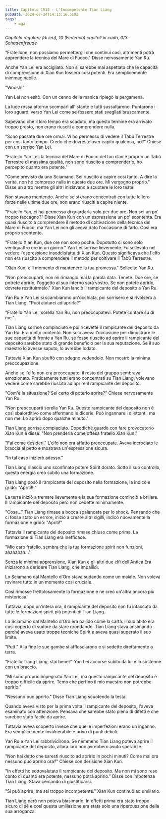 ```yaml
---
title: Capitolo 1512 - L'Incompetente Tian Liang
pubDate: 2024-07-24T14:13:16.519Z
tags:
    - mga
---
```



<em>Capitolo regolare (di ieri),
10 (Federico) capitoli in coda, 0/3
-Schadenfreude</em>


"Fratellone, non possiamo permettergli che continui così, altrimenti potrà apprendere la tecnica del Mare di Fuoco." Disse nervosamente Yan Ru.


Anche Yan Lei era accigliato. Non si sarebbe mai aspettato che le capacità di comprensione di Xian Kun fossero così potenti. Era semplicemente inimmaginabile.


"Woosh!"


Yan Lei non esitò. Con un cenno della manica ripiegò la pergamena.


La luce rossa attorno scomparì all'istante e tutti sussultarono. Puntarono i loro sguardi verso Yan Lei come se fossero stati svegliati bruscamente.


Sapevano che il loro tempo era scaduto, ma questo termine era arrivato troppo presto, non erano riusciti a comprendere nulla.


"Sono passate due ore ormai. Vi ho permesso di vedere il Tabù Terrestre per così tanto tempo. Credo che dovreste aver capito qualcosa, no?" Chiese con un sorriso Yan Lei.


"Fratello Yan Lei, la tecnica del Mare di Fuoco del tuo clan è proprio un Tabù Terrestre di massima qualità, non sono riuscito a comprenderlo, ho percepito quanto era potente."


"Come previsto da uno Sciamano. Sei riuscito a capire così tanto. A dire la verità, non ho compreso nulla in queste due ore. Mi vergogno proprio." Disse un altro mentre gli altri iniziavano a scuotere le loro teste.


Non stavano mentendo. Anche se si erano concentrati con tutte le loro forze nelle ultime due ore, non erano riusciti a capire niente.


"Fratello Yan, ci hai permesso di guardarla solo per due ore. Non sei un po' troppo taccagno?" Disse Xian Kun con un'espressione un po' scontenta. Era quasi riuscito a comprendere il metodo di coltivazione della tecnica del Mare di Fuoco, ma Yan Lei non gli aveva dato l'occasione di farlo. Così era proprio scontento.


"Fratello Xian Kun, due ore non sono poche. Dopotutto ci sono solo ventiquattro ore in un giorno." Yan Lei sorrise lievemente. Fu sollevato nel vedere l'espressione insoddisfatta di Xian Kun. Questo significava che l'elfo non era riuscito a comprendere il metodo per coltivare il Tabù Terrestre.


"Xian Kun, è il momento di mantenere la tua promessa." Sollecitò Yan Ru.


"Non preoccuparti, non mi rimangio mai la parola data. Tenete. Due ore, se potrete aprirlo, l'oggetto al suo interno sarà vostro. Se non potete aprirlo, dovrete restituirmelo." Xian Kun lanciò il rampicante del deposito a Yan Ru.


Yan Ru e Yan Lei si scambiarono un'occhiata, poi sorrisero e si rivolsero a Tian Liang. "Puoi aiutarci ad aprirla?"


"Fratello Yan Lei, sorella Yan Ru, non preoccupatevi. Potete contare su di me."


Tian Liang sorrise compiaciuto e poi ricevette il rampicante del deposito da Yan Ru. Era molto contento. Non solo aveva l'occasione per dimostrare le sue capacità di fronte a Yan Ru, se fosse riuscito ad aprire il rampicante del deposito sarebbe stato di grande beneficio per la sua reputazione. Se il suo maestro lo avesse saputo, lo avrebbe lodato.


Tuttavia Xian Kun sbuffò con sdegno vedendolo. Non mostrò la minima preoccupazione.


Anche se l'elfo non era preoccupato, il resto del gruppo sembrava emozionato. Praticamente tutti erano concentrati su Tian Liang, volevano vedere come sarebbe riuscito ad aprire il rampicante del deposito.


"Com'è la situazione? Sei certo di poterlo aprire?" Chiese nervosamente Yan Ru.


"Non preoccuparti sorella Yan Ru. Questo rampicante del deposito non è così sbalorditivo come affermano le dicerie. Può ingannare i dilettanti, ma non me. Lo aprirò dopo qualche minuto."


Tian Liang sorrise compiaciuto. Dopodiché guardò con fare provocatorio Xian Kun e disse: "Non prenderla come offesa fratello Xian Kun."


"Fai come desideri." L'elfo non era affatto preoccupate. Aveva incrociato le braccia al petto e mostrava un'espressione sicura.


"In tal caso inizierò adesso."


Tian Liang rilasciò uno sconfinato potere Spirit dorato. Sotto il suo controllo, questa energia creò subito una formazione.


Tian Liang posò il rampicante del deposito nella formazione, la indicò e gridò: "Apriti!!!"


La terra iniziò a tremare lievemente e la sua formazione cominciò a brillare. Il rampicante del deposito però non cedette minimamente.


"Cosa..." Tian Liang rimase a bocca spalancata per lo shock. Pensando che ci fosse stato un errore, iniziò a creare altri sigilli, indicò nuovamente la formazione e gridò: "Apriti!"


Tuttavia il rampicante del deposito rimase chiuso come prima. La formazione di Tian Liang era inefficace.


"Mio caro fratello, sembra che la tua formazione spirit non funzioni, ahahahah..."


Senza la minima apprensione, Xian Kun e gli altri due elfi dell'Antica Era iniziarono a deridere Tian Liang, che impallidì.


Lo Sciamano dal Mantello d'Oro stava sudando come un maiale. Non voleva rovinare tutto in un momento così cruciale.


Così rimosse frettolosamente la formazione e ne creò un'altra ancora più misteriosa.


Tuttavia, dopo un'intera ora, il rampicante del deposito non fu intaccato da tutte le formazioni spirit più potenti di Tian Liang.


Lo Sciamano dal Mantello d'Oro era pallido come la carta. Il suo abito era così coperto di sudore da stare grondando. Tian Liang stava ansimando perché aveva usato troppe tecniche Spirit e aveva quasi superato il suo limite.


"Putt." Alla fine le sue gambe si afflosciarono e si sedette direttamente a terra.


"Fratello Tiang Liang, stai bene?" Yan Lei accorse subito da lui e lo sostenne con un braccio.


"Mi sono proprio impegnato Yan Lei, ma questo rampicante del deposito è troppo difficile da aprire. Temo che perfino il mio maestro non potrebbe aprirlo."


"Nessuno può aprirlo." Disse Tian Liang scuotendo la testa.


Quando aveva visto per la prima volta il rampicante del deposito, l'aveva esaminato con attenzione. Pensava che sarebbe stato pieno di difetti e che sarebbe stato facile da aprire.


Tuttavia aveva scoperto invece che quelle imperfezioni erano un inganno. Era semplicemente invulnerabile e privo di punti deboli.


Yan Ru e Yan Lei rabbrividirono. Se nemmeno Tian Liang poteva aprire il rampicante del deposito, allora loro non avrebbero avuto speranze.


"Non hai detto che saresti riuscito ad aprirlo in pochi minuti? Come mai ora nessuno può aprirlo ora?" Chiese con derisione Xian Kun.


"In effetti ho sottovalutato il rampicante del deposito. Ma non mi sono reso conto di quanto era potente, nessuno potrà aprirlo." Disse con impotenza Tian Liang. Stava cercando di giustificarsi.


"Si può aprire, ma sei troppo incompetente." Xian Kun continuò ad umiliarlo.


Tian Liang però non poteva biasimarlo. In effetti prima era stato troppo sicuro di sé e così questa umiliazione era stata solo una ripercussione della sua arroganza.
                                


                                



